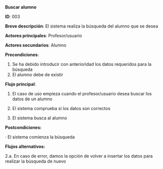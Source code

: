 
**Buscar alumno**

**ID**: 003

**Breve descripción**: El sistema realiza la búsqueda del alumno que se desea

**Actores principales**: Profesor/usuario

**Actores secundarios**: Alumno

**Precondiciones**:
   1. Se ha debido introducir con anterioridad los datos requeridos para la búsqueda
   2. El alumno debe de existir

**Flujo principal**:

   1. El caso de uso empieza cuando el profesor/usuario desea buscar los datos de un alumno

   2. El sistema comprueba si los datos son correctos

   3. El sistema busca al alumno

**Postcondiciones:**

   · El sistema comienza la búsqueda

**Flujos alternativos:**

   2.a. En caso de error, damos la opción de volver a insertar los datos para realizar la búsqueda de nuevo
